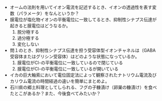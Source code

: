 - オームの法則を用いてイオン電流を記述するとき、イオンの透過性を表す変数（パラメータ）をなんというか？
- 膜電位が塩化物イオンの平衡電位に一致してるとき、抑制性シナプス伝達が起きると膜電位はどうなるか。
  1. 脱分極する
  2. 過分極する
  3. 変化しない
- 問１のとき、抑制性シナプス伝達を担う受容体型イオンチャネルは（GABA受容体またはグリシン受容体）はどのような状態になっているか。
  1. 膜電位がCl-の平衡電位に一致しているので閉じている
  2. 膜電位がCl-の平衡電位に一致しているが開いている
- イカの巨大軸索において電位固定法によって観察されたナトリウム電流及びカリウム電流の時間経過の違いを簡単にまとめよ。
- 石川県の郷土料理としてしられる、フグの子糠漬け（卵巣の糠漬け）を食べたとこがあるか？また、今後食べてみたいか？